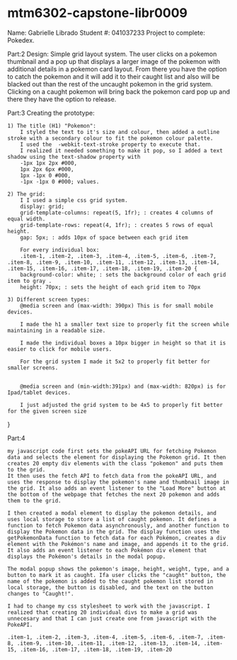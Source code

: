 # mtm6302-capstone-libr0009

Name: Gabrielle Librado
Student #: 041037233
Project to complete: Pokedex.


Part:2
Design:
    Simple grid layout system. The user clicks on a pokemon thumbnail and a pop up that displays a larger image of the pokemon with additional details in a pokemon card layout. From there you have the option to catch the pokemon and it will add it to their caught list and also will be blacked out than the rest of the uncaught pokemon in the grid system. Clicking on a caught pokemon will bring back the pokemon card pop up and there they have the option to release.

Part:3
Creating the prototype:

    1) The title (H1) "Pokemon":
        I styled the text to it's size and colour, then added a outline stroke with a secondary colour to fit the pokemon colour palette.
        I used the  -webkit-text-stroke property to execute that.
        I realized it needed something to make it pop, so I added a text shadow using the text-shadow property with
        -1px 1px 2px #000,
        1px 2px 6px #000,
        1px -1px 0 #000,
        -1px -1px 0 #000; values.

    2) The grid:
        I I used a simple css grid system.
        display: grid;
        grid-template-columns: repeat(5, 1fr); : creates 4 columns of equal width.
        grid-template-rows: repeat(4, 1fr); : creates 5 rows of equal height.
        gap: 5px; : adds 10px of space between each grid item 

        For every individual box:
        .item-1, .item-2, .item-3, .item-4, .item-5, .item-6, .item-7, .item-8, .item-9, .item-10, .item-11, .item-12, .item-13, .item-14, .item-15, .item-16, .item-17, .item-18, .item-19, .item-20 {
        background-color: white; : sets the background color of each grid item to gray .
        height: 70px; : sets the height of each grid item to 70px

    3) Different screen types:
        @media screen and (max-width: 390px) This is for small mobile devices.

        I made the h1 a smaller text size to properly fit the screen while maintaining in a readable size.

        I made the individual boxes a 10px bigger in height so that it is easier to click for mobile users.

        For the grid system I made it 5x2 to properly fit better for smaller screens.


        @media screen and (min-width:391px) and (max-width: 820px) is for Ipad/tablet devices.

        I just adjusted the grid system to be 4x5 to properly fit better for the given screen size

}   

Part:4

    my javascript code first sets the pokeAPI URL for fetching Pokemon data and selects the element for displaying the Pokemon grid. It then creates 20 empty div elements with the class "pokemon" and puts them to the grid.
    It then uses the fetch API to fetch data from the pokeAPI URL, and uses the response to display the pokemon's name and thumbnail image in the grid. It also adds an event listener to the "Load More" button at the bottom of the webpage that fetches the next 20 pokemon and adds them to the grid.

    I then created a modal element to display the pokemon details, and uses local storage to store a list of caught pokemon. It defines a function to fetch Pokemon data asynchronously, and another function to display the Pokemon data in the grid. The display function uses the getPokemonData function to fetch data for each Pokémon, creates a div element with the Pokémon's name and image, and appends it to the grid. It also adds an event listener to each Pokémon div element that displays the Pokémon's details in the modal popup.

    The modal popup shows the pokemon's image, height, weight, type, and a button to mark it as caught. Ifa user clicks the "caught" button, the name of the pokemon is added to the caught pokemon list stored in local storage, the button is disabled, and the text on the button changes to "Caught!".

    I had to change my css stylesheet to work with the javascript. I realized that creating 20 individual divs to make a grid was unnecesary and that I can just create one from javascript with the PokeAPI.

    .item-1, .item-2, .item-3, .item-4, .item-5, .item-6, .item-7, .item-8, .item-9, .item-10, .item-11, .item-12, .item-13, .item-14, .item-15, .item-16, .item-17, .item-18, .item-19, .item-20  